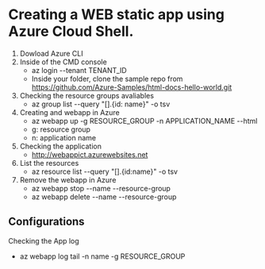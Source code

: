 # Creating a WEB static app using Azure Cloud Shell.

1. Dowload Azure CLI
2. Inside of the CMD console
   - az login --tenant TENANT_ID 
   - Inside your folder, clone the sample repo from https://github.com/Azure-Samples/html-docs-hello-world.git
3. Checking the resource groups avaliables
   - az group list --query "[].{id: name}" -o tsv
4. Creating and webapp in Azure
   - az webapp up -g RESOURCE_GROUP -n APPLICATION_NAME --html
   - g: resource group
   - n: application name
5. Checking the application
   - http://webappict.azurewebsites.net
6. List the resources
   - az resource list --query "[].{id:name}" -o tsv
8. Remove the webapp in Azure
   - az webapp stop --name <AppServiceName> --resource-group <ResourceGroupName> 
   - az webapp delete --name <AppServiceName> --resource-group <ResourceGroupName>

## Configurations
   Checking the App log
   - az webapp log tail -n name -g RESOURCE_GROUP
